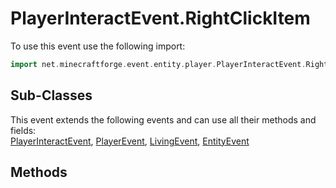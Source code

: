 # PlayerInteractEvent.RightClickItem

To use this event use the following import:
```groovy
import net.minecraftforge.event.entity.player.PlayerInteractEvent.RightClickItem
```

## Sub-Classes
This event extends the following events and can use all their methods and fields: <br>
[PlayerInteractEvent](player_interact_event.md), [PlayerEvent](player_event.md), [LivingEvent](living_event.md), [EntityEvent](entity_event.md)

## Methods
